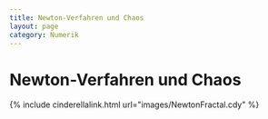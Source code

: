 ```yaml
---
title: Newton-Verfahren und Chaos
layout: page
category: Numerik
---
```


# Newton-Verfahren und Chaos

{% include cinderellalink.html url="images/NewtonFractal.cdy" %}
